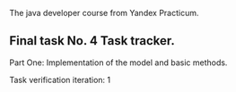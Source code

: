 The java developer course from Yandex Practicum.   

Final task No. 4 Task tracker.  
---
Part One: Implementation of the model and basic methods.  


Task verification iteration: 1
